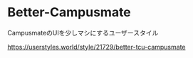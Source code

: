 # Better-Campusmate
CampusmateのUIを少しマシにするユーザースタイル

https://userstyles.world/style/21729/better-tcu-campusmate
